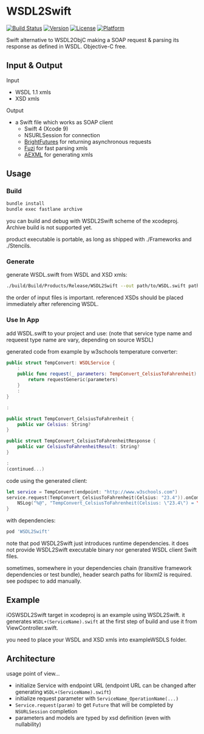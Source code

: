 WSDL2Swift
==========


[![Build Status](https://app.bitrise.io/app/b3e5e6ff40591613/status.svg?token=34E9CkQQZr8WZtfpdQVZTw&branch=master)](https://app.bitrise.io/app/b3e5e6ff40591613)
[![Version](https://img.shields.io/cocoapods/v/WSDL2Swift.svg?style=flat)](https://cocoapods.org/pods/WSDL2Swift)
[![License](https://img.shields.io/cocoapods/l/WSDL2Swift.svg?style=flat)](https://cocoapods.org/pods/WSDL2Swift)
[![Platform](https://img.shields.io/cocoapods/p/WSDL2Swift.svg?style=flat)](https://cocoapods.org/pods/WSDL2Swift)

Swift alternative to WSDL2ObjC making a SOAP request & parsing its response as defined in WSDL.
Objective-C free.

## Input & Output

Input

* WSDL 1.1 xmls
* XSD xmls

Output

* a Swift file which works as SOAP client
	* Swift 4 (Xcode 9)
	* NSURLSession for connection
	* [BrightFutures](https://github.com/Thomvis/BrightFutures) for returning asynchronous requests
	* [Fuzi](https://github.com/cezheng/Fuzi) for fast parsing xmls
	* [AEXML](https://github.com/tadija/AEXML) for generating xmls

## Usage

### Build

```sh
bundle install
bundle exec fastlane archive
```

you can build and debug with WSDL2Swift scheme of the xcodeproj. Archive build is not supported yet.

product executable is portable, as long as shipped with ./Frameworks and ./Stencils.

### Generate

generate WSDL.swift from WSDL and XSD xmls:

```sh
./build/Build/Products/Release/WSDL2Swift --out path/to/WSDL.swift path/to/service.wsdl.xml path/to/service.xsd.xml
```

the order of input files is important.
referenced XSDs should be placed immediately after referencing WSDL.

### Use In App

add WSDL.swift to your project and use:
(note that service type name and requeest type name are vary, depending on source WSDL)

generated code from example by w3schools temperature converter:

```swift
public struct TempConvert: WSDLService {
	:
    public func request(_ parameters: TempConvert_CelsiusToFahrenheit) -> Future<TempConvert_CelsiusToFahrenheitResponse, WSDLOperationError> {
        return requestGeneric(parameters)
    }
    :
}

:

public struct TempConvert_CelsiusToFahrenheit {
    public var Celsius: String?
}

public struct TempConvert_CelsiusToFahrenheitResponse {
    public var CelsiusToFahrenheitResult: String?
}

:
(continued...)
```

code using the generated client:

```swift
let service = TempConvert(endpoint: "http://www.w3schools.com")
service.request(TempConvert_CelsiusToFahrenheit(Celsius: "23.4")).onComplete { r in
    NSLog("%@", "TempConvert_CelsiusToFahrenheit(Celsius: \"23.4\") = \(r)")
}
```

with dependencies:

```ruby
pod 'WSDL2Swift'
```

note that pod WSDL2Swift just introduces runtime dependencies. it does not provide WSDL2Swift executable binary nor generated WSDL client Swift files.

sometimes, somewhere in your dependencies chain (transitive framework dependencies or test bundle), header search paths for libxml2 is required. see podspec to add manually.

## Example

iOSWSDL2Swift target in xcodeproj is an example using WSDL2Swift.
it generates `WSDL+(ServiceName).swift` at the first step of build and use it from ViewController.swift.

you need to place your WSDL and XSD xmls into exampleWSDLS folder.


## Architecture

usage point of view...

* initialize Service with endpoint URL (endpoint URL can be changed after generating `WSDL+(ServiceName).swift`)
* initialize request parameter with `ServiceName_OperationName(...)`
* `Service.request(param)` to get `Future` that will be completed by `NSURLSession` completion
* parameters and models are typed by xsd definition (even with nullability)

